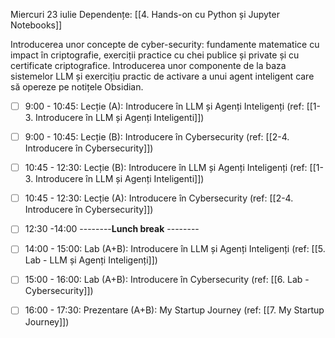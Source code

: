Miercuri 23 iulie
Dependențe: [[4. Hands-on cu Python și Jupyter Notebooks]]

Introducerea unor concepte de cyber-security: fundamente matematice cu impact în criptografie, exerciții practice cu chei publice și private și cu certificate criptografice. Introducerea unor componente de la baza sistemelor LLM și exercițiu practic de activare a unui agent inteligent care să opereze pe notițele Obsidian. 

- [ ] 9:00 - 10:45: Lecție (A): Introducere în  LLM și Agenți Inteligenți (ref: [[1-3. Introducere în LLM și Agenți Inteligenti]]) 
- [ ] 9:00 - 10:45: Lecție (B): Introducere în Cybersecurity (ref: [[2-4. Introducere în Cybersecurity]])
- [ ] 10:45 - 12:30: Lecție (B): Introducere în LLM și Agenți Inteligenți (ref: [[1-3. Introducere în LLM și Agenți Inteligenti]])
- [ ] 10:45 - 12:30: Lecție (A): Introducere în Cybersecurity (ref: [[2-4. Introducere în Cybersecurity]])


- [ ] 12:30 -14:00 --------**Lunch break** --------
 
- [ ] 14:00 - 15:00: Lab (A+B): Introducere în LLM și Agenți Inteligenți (ref: [[5. Lab - LLM și Agenți Inteligenți]]) 
- [ ] 15:00 - 16:00: Lab (A+B): Introducere în Cybersecurity (ref: [[6. Lab - Cybersecurity]])
- [ ] 16:00 - 17:30: Prezentare (A+B): My Startup Journey (ref: [[7. My Startup Journey]])
